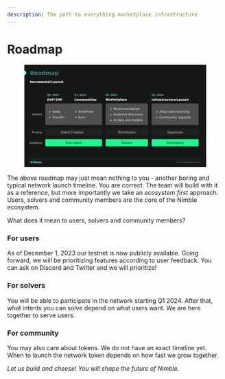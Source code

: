 ```yaml
---
description: The path to everything marketplace infrastructure
---
```


# Roadmap

<figure><img src="../.gitbook/assets/image (1) (1).png" alt=""><figcaption></figcaption></figure>

The above roadmap may just mean nothing to you - another boring and typical network launch timeline. You are correct. The team will build with it as a reference, but more importantly we take an _ecosystem first_ approach. Users, solvers and community members are the core of the Nimble ecosystem.

What does it mean to users, solvers and community members?

### For users

As of December 1, 2023 our testnet is now publicly available. Going forward, we will be prioritizing features according to user feedback. You can ask on Discord and Twitter and we will prioritize!

### For solvers

You will be able to participate in the network starting Q1 2024. After that, what intents you can solve depend on what users want. We are here together to serve users.

### For community

You may also care about tokens. We do not have an exact timeline yet. When to launch the network token depends on how fast we grow together.

_Let us build and cheese! You will shape the future of Nimble._
